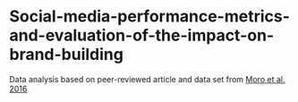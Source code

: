 # Social-media-performance-metrics-and-evaluation-of-the-impact-on-brand-building
Data analysis based on peer-reviewed article and data set from <a href="https://www.sciencedirect.com/science/article/abs/pii/S0148296316000813" target="article">Moro et al. 2016</a> 
